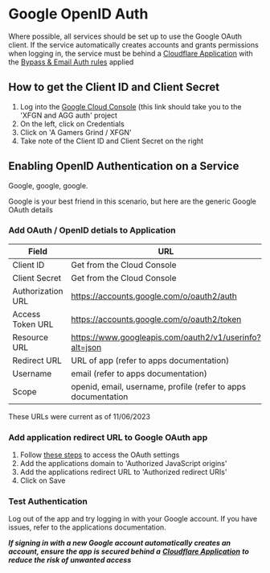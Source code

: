 # Google OpenID Auth

Where possible, all services should be set up to use the Google OAuth client. If the service automatically creates accounts and grants permissions when logging in, the service must be behind a [Cloudflare Application](broken-reference) with the [Bypass & Email Auth rules](../remote-access/cloudflare-zero-trust.md#authentication) applied

## How to get the Client ID and Client Secret

1. Log into the [Google Cloud Console](https://console.cloud.google.com/apis/credentials?project=xfgn-and-aag-auth) (this link should take you to the 'XFGN and AGG auth' project
2. On the left, click on Credentials
3. Click on 'A Gamers Grind / XFGN'
4. Take note of the Client ID and Client Secret on the right

## Enabling OpenID Authentication on a Service

Google, google, google.

Google is your best friend in this scenario, but here are the generic Google OAuth details

### Add OAuth / OpenID detials to Application

<table><thead><tr><th width="255">Field</th><th>URL</th></tr></thead><tbody><tr><td>Client ID</td><td>Get from the Cloud Console</td></tr><tr><td>Client Secret</td><td>Get from the Cloud Console</td></tr><tr><td>Authorization URL</td><td><a href="https://accounts.google.com/o/oauth2/auth">https://accounts.google.com/o/oauth2/auth</a></td></tr><tr><td>Access Token URL</td><td><a href="https://accounts.google.com/o/oauth2/token">https://accounts.google.com/o/oauth2/token</a></td></tr><tr><td>Resource URL</td><td><a href="https://www.googleapis.com/oauth2/v1/userinfo?alt=json">https://www.googleapis.com/oauth2/v1/userinfo?alt=json</a></td></tr><tr><td>Redirect URL</td><td>URL of app (refer to apps documentation)</td></tr><tr><td>Username</td><td>email (refer to apps documentation)</td></tr><tr><td>Scope</td><td>openid, email, username, profile (refer to apps documentation</td></tr></tbody></table>

These URLs were current as of 11/06/2023

### Add application redirect URL to Google OAuth app

1. Follow [these steps](google-openid-auth.md#how-to-get-the-client-id-and-client-secret) to access the OAuth settings
2. Add the applications domain to 'Authorized JavaScript origins'
3. Add the applications redirect URL to 'Authorized redirect URIs'
4. Click on Save

### Test Authentication

Log out of the app and try logging in with your Google account. If you have issues, refer to the applications documentation.

_**If signing in with a new Google account automatically creates an account, ensure the app is secured behind a**_ [_**Cloudflare Application**_](broken-reference) _**to reduce the risk of unwanted access**_

